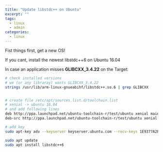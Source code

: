 ```yaml
---
title: "Update libstdc++ on Ubuntu"
excerpt: ""
tags:
  - linux
  - admin
categories:
  - linux
---
```


Fist things first, get a new OS!

If you cant, install the newest libstdc++6 on Ubuntu 16.04

In case an application misses **GLIBCXX_3.4.22** on the Target:

```bash
# check installed versions
# we (or any libraray) wants GLIBCXX_3.4.22
strings /usr/lib/arm-linux-gnueabihf/libstdc++.so.6 | grep GLIBCXX


# create file /etc/apt/sources.list.d/toolchain.list
# xenial -> ubuntu 16.04
# and add following lines
deb http://ppa.launchpad.net/ubuntu-toolchain-r/test/ubuntu xenial main   
deb-src http://ppa.launchpad.net/ubuntu-toolchain-r/test/ubuntu xenial main 

# add key
sudo apt-key adv --keyserver keyserver.ubuntu.com --recv-keys 1E9377A2BA9EF27F

sudo apt update
sudo apt install libstdc++6
```
